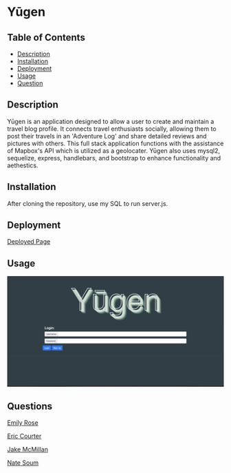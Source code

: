 # Yūgen

## Table of Contents

- [Description](#description)
- [Installation](#installation)
- [Deployment](#deployment)
- [Usage](#usage)
- [Question](#questions)

## Description

Yūgen is an application designed to allow a user to create and maintain a travel blog profile.  It connects travel enthusiasts socially, allowing them to post their travels in an 'Adventure Log' and share detailed reviews and pictures with others.  This full stack application functions with the assistance of Mapbox's API which is utilized as a geolocater.  Yūgen also uses mysql2, sequelize, express, handlebars, and bootstrap to enhance functionality and aethestics.

## Installation

After cloning the repository, use my SQL to run server.js.

## Deployment

[Deployed Page](https://peaceful-everglades-19601.herokuapp.com/login)

## Usage

![Screenshot:](assets/images/screenshot.png)

## Questions

[Emily Rose](https://github.com/emilyerose)

[Eric Courter](https://github.com/Amob7)

[Jake McMillan](https://github.com/jakewmcmillan)

[Nate Soum](https://github.com/natesoum)